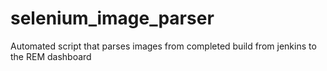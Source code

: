 # selenium_image_parser
Automated script that parses images from completed build from jenkins to the REM dashboard

